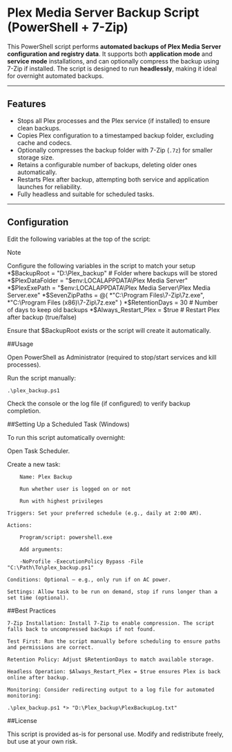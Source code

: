 # Plex Media Server Backup Script (PowerShell + 7-Zip)

This PowerShell script performs **automated backups of Plex Media Server configuration and registry data**. It supports both **application mode** and **service mode** installations, and can optionally compress the backup using 7-Zip if installed. The script is designed to run **headlessly**, making it ideal for overnight automated backups.

---

## Features

- Stops all Plex processes and the Plex service (if installed) to ensure clean backups.
- Copies Plex configuration to a timestamped backup folder, excluding cache and codecs.
- Optionally compresses the backup folder with 7-Zip (`.7z`) for smaller storage size.
- Retains a configurable number of backups, deleting older ones automatically.
- Restarts Plex after backup, attempting both service and application launches for reliability.
- Fully headless and suitable for scheduled tasks.

---

## Configuration

Edit the following variables at the top of the script:

> [!NOTE]
> Configure the following variables in the script to match your setup
*$BackupRoot = "D:\Plex_backup"        # Folder where backups will be stored
*$PlexDataFolder = "$env:LOCALAPPDATA\Plex Media Server"
*$PlexExePath = "$env:LOCALAPPDATA\Plex Media Server\Plex Media Server.exe"
*$SevenZipPaths = @(
        *"C:\Program Files\7-Zip\7z.exe",
        *"C:\Program Files (x86)\7-Zip\7z.exe"
        )
        *$RetentionDays = 30                    # Number of days to keep old backups
        *$Always_Restart_Plex = $true           # Restart Plex after backup (true/false)

Ensure that $BackupRoot exists or the script will create it automatically.


##Usage

Open PowerShell as Administrator (required to stop/start services and kill processes).

Run the script manually:

    .\plex_backup.ps1

 Check the console or the log file (if configured) to verify backup completion.

##Setting Up a Scheduled Task (Windows)

To run this script automatically overnight:

 Open Task Scheduler.

Create a new task:

        Name: Plex Backup

        Run whether user is logged on or not

        Run with highest privileges

    Triggers: Set your preferred schedule (e.g., daily at 2:00 AM).

    Actions:

        Program/script: powershell.exe

        Add arguments:

        -NoProfile -ExecutionPolicy Bypass -File "C:\Path\To\plex_backup.ps1"

    Conditions: Optional – e.g., only run if on AC power.

    Settings: Allow task to be run on demand, stop if runs longer than a set time (optional).

##Best Practices

    7-Zip Installation: Install 7-Zip to enable compression. The script falls back to uncompressed backups if not found.

    Test First: Run the script manually before scheduling to ensure paths and permissions are correct.

    Retention Policy: Adjust $RetentionDays to match available storage.

    Headless Operation: $Always_Restart_Plex = $true ensures Plex is back online after backup.

    Monitoring: Consider redirecting output to a log file for automated monitoring:

    .\plex_backup.ps1 *> "D:\Plex_backup\PlexBackupLog.txt"

##License

This script is provided as-is for personal use. Modify and redistribute freely, but use at your own risk.
